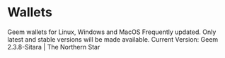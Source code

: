 # Wallets
Geem wallets for Linux, Windows and MacOS
Frequently updated. Only latest and stable versions will be made available.
Current Version: Geem 2.3.8-Sitara | The Northern Star